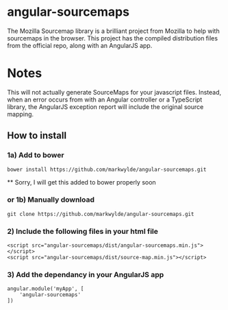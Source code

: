 # angular-sourcemaps
The Mozilla Sourcemap library is a brilliant project from Mozilla to help with sourcemaps in the browser. This project has the compiled distribution files from the official repo, along with an AngularJS app.

# Notes
This will not actually generate SourceMaps for your javascript files. Instead, when an error occurs from with an Angular controller or a TypeScript library, the AngularJS exception report will include the original source mapping.

## How to install
### 1a) Add to bower
    bower install https://github.com/markwylde/angular-sourcemaps.git

** Sorry, I will get this added to bower properly soon

### or 1b) Manually download
	git clone https://github.com/markwylde/angular-sourcemaps.git

### 2) Include the following files in your html file
	<script src="angular-sourcemaps/dist/angular-sourcemaps.min.js"></script>
    <script src="angular-sourcemaps/dist/source-map.min.js"></script>

### 3) Add the dependancy in your AngularJS app
	angular.module('myApp', [
	    'angular-sourcemaps'
	])
